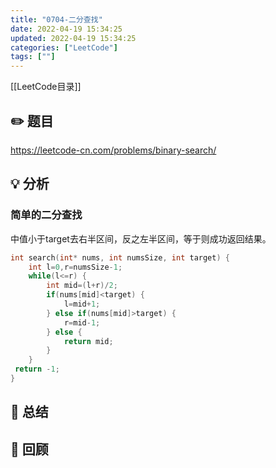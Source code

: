 ```yaml
---
title: "0704-二分查找"
date: 2022-04-19 15:34:25
updated: 2022-04-19 15:34:25
categories: ["LeetCode"]
tags: [""]
---
```


[[LeetCode目录]]

## ✏️ 题目

https://leetcode-cn.com/problems/binary-search/

## 💡 分析

### 简单的二分查找
中值小于target去右半区间，反之左半区间，等于则成功返回结果。

```c
int search(int* nums, int numsSize, int target) {
	int l=0,r=numsSize-1;
	while(l<=r) {
 		int mid=(l+r)/2;
  		if(nums[mid]<target) {
			l=mid+1;
		} else if(nums[mid]>target) {
			r=mid-1;
		} else {
			return mid;
		}
	}
 return -1;
}
```

## 🔑 总结

## 🍎 回顾
